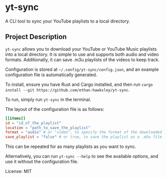 # yt-sync
A CLI tool to sync your YouTube playlists to a local directory.

## Project Description

`yt-sync` allows you to download your YouTube or YouTube Music playlists into a local directory. It is simple to use and supports both audio and video formats. Additionally, it can save .m3u playlists of the videos to keep track.

Configuration is stored at `~/.config/yt-sync/config.json`, and an example configuration file is automatically generated.

To install, ensure you have Rust and Cargo installed, and then run `cargo install --git https://github.com/ethan-hawksley/yt-sync`.

To run, simply run `yt-sync` in the terminal.

The layout of the configuration file is as follows:
```toml
[[items]]
id = "id_of_the_playlist"
location = "path_to_save_the_playlist"
format = "audio" # or "video", to specify the format of the downloaded videos.
save_playlist = "false" # or true, to save the playlist as a .m3u file in the parent directory.
```

This can be repeated for as many playlists as you want to sync.

Alternatively, you can run `yt-sync --help` to see the available options, and use it without the configuration file.

License: MIT